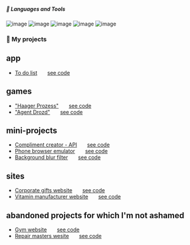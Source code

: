 #####  🧰 Languages and Tools  
![image](https://img.shields.io/badge/-css-404040?style=for-the-badge&logo=css3)
![image](https://img.shields.io/badge/-html-404040?style=for-the-badge&logo=html5)
![image](https://img.shields.io/badge/-javascript-404040?style=for-the-badge&logo=javascript)
![image](https://img.shields.io/badge/-git-404040?style=for-the-badge&logo=git)
![image](https://img.shields.io/badge/-sass-404040?style=for-the-badge&logo=sass)


### 🔭 My projects 
## app
  - [To do list](https://xytorenok.github.io/mytodo) &nbsp; &nbsp; &nbsp; [see code](https://github.com/xytorenok/mytodo)
## games
  - ["Haager Prozess"](https://xytorenok.github.io/welcometohague) &nbsp; &nbsp; &nbsp; [see code](https://github.com/xytorenok/welcometohague)
  - ["Agent Drozd"](https://xytorenok.github.io/agent-drozd) &nbsp; &nbsp; &nbsp; [see code](https://github.com/xytorenok/agent-drozd)


## mini-projects
  - [Compliment creator - API](https://xytorenok.github.io/compliment-api) &nbsp; &nbsp; &nbsp; [see code](https://github.com/xytorenok/compliment-api)
  - [Phone browser emulator](https://xytorenok.github.io/phone-browser-emulator) &nbsp; &nbsp; &nbsp; [see code](https://github.com/xytorenok/phone-browser-emulator)
  - [Background blur filter](https://xytorenok.github.io/bg-blur) &nbsp; &nbsp; &nbsp; [see code](https://github.com/xytorenok/bg-blur)

## sites

- [Сorporate gifts website](https://xytorenok.github.io/09-Darimo-grey) &nbsp; &nbsp; &nbsp; [see code](https://github.com/xytorenok/09-Darimo-grey)
- [Vitamin manufacturer website](https://xytorenok.github.io/vitamin-site) &nbsp; &nbsp; &nbsp; [see code](https://github.com/xytorenok/vitamin-site)

## abandoned projects for which I'm not ashamed

- [Gym website](https://xytorenok.github.io/fitnes) &nbsp; &nbsp; &nbsp; [see code](https://github.com/xytorenok/fitnes)
- [Repair masters wesite](https://xytorenok.github.io/repair-fixed) &nbsp; &nbsp; &nbsp; [see code](https://github.com/xytorenok/repair-fixed)


<!--
**xytorenok/xytorenok** is a ✨ _special_ ✨ repository because its `README.md` (this file) appears on your GitHub profile.

Here are some ideas to get you started:

- 🔭 I’m currently working on ...
- 🌱 I’m currently learning ...
- 👯 I’m looking to collaborate on ...
- 🤔 I’m looking for help with ...
- 💬 Ask me about ...
- 📫 How to reach me: ...
- 😄 Pronouns: ...
- ⚡ Fun fact: ...


-->
